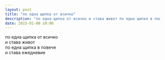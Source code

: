 ```yaml
---
layout: post
title: "по една щипка от всичко"
description: "по една щипка от всичко и става живот по една щипка в повече и става ежедневие"
date: 2015-01-08 10:00
---
```

по една щипка от всичко   
и става живот  
по една щипка в повече   
и става ежедневие  